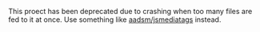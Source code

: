 This proect has been deprecated due to crashing when too many files are fed to it at once. Use something like <a href="https://github.com/aadsm/jsmediatags">aadsm/jsmediatags</a> instead.
